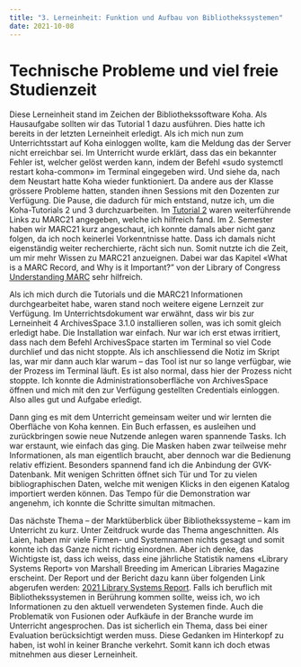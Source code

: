 ```yaml
---
title: "3. Lerneinheit: Funktion und Aufbau von Bibliothekssystemen"
date: 2021-10-08
---
```


<h1>Technische Probleme und viel freie Studienzeit</h1>

<p>Diese Lerneinheit stand im Zeichen der Bibliothekssoftware Koha. Als Hausaufgabe sollten wir das Tutorial 1 dazu ausführen. Dies hatte ich bereits in der letzten Lerneinheit erledigt. Als ich mich nun zum Unterrichtsstart auf Koha einloggen wollte, kam die Meldung das der Server nicht erreichbar sei. Im Unterricht wurde erklärt, dass das ein bekannter Fehler ist, welcher gelöst werden kann, indem der Befehl «sudo systemctl restart koha-common» im Terminal eingegeben wird. Und siehe da, nach dem Neustart hatte Koha wieder funktioniert. Da andere aus der Klasse grössere Probleme hatten, standen ihnen Sessions mit den Dozenten zur Verfügung. Die Pause, die dadurch für mich entstand, nutze ich, um die Koha-Tutorials 2 und 3 durchzuarbeiten. Im <a href="https://zefanjas.de/koha-installation-schule-bibliografische-framework/">Tutorial 2</a> waren weiterführende Links zu MARC21 angegeben, welche ich hilfreich fand. Im 2. Semester haben wir MARC21 kurz angeschaut, ich konnte damals aber nicht ganz folgen, da ich noch keinerlei Vorkenntnisse hatte. Dass ich damals nicht eigenständig weiter recherchierte, rächt sich nun. Somit nutzte ich die Zeit, um mir mehr Wissen zu MARC21 anzueignen. Dabei war das Kapitel «What is a MARC Record, and Why is it Important?” von der Library of Congress <a href="https://www.loc.gov/marc/umb/">Understanding MARC</a> sehr hilfreich. <br> </p>

<p>Als ich mich durch die Tutorials und die MARC21 Informationen durchgearbeitet habe, waren stand noch weitere eigene Lernzeit zur Verfügung. Im Unterrichtsdokument war erwähnt, dass wir bis zur Lerneinheit 4 ArchivesSpace 3.1.0 installieren sollen, was ich somit gleich erledigt habe. Die Installation war einfach. Nur war ich erst etwas irritiert, dass nach dem Befehl ArchivesSpace starten im Terminal so viel Code durchlief und das nicht stoppte. Als ich anschliessend die Notiz im Skript las, war mir dann auch klar warum – das Tool ist nur so lange verfügbar, wie der Prozess im Terminal läuft. Es ist also normal, dass hier der Prozess nicht stoppte. Ich konnte die Administrationsoberfläche von ArchivesSpace öffnen und mich mit den zur Verfügung gestellten Credentials einloggen. Also alles gut und Aufgabe erledigt. <br> </p>

<p>Dann ging es mit dem Unterricht gemeinsam weiter und wir lernten die Oberfläche von Koha kennen. Ein Buch erfassen, es ausleihen und zurückbringen sowie neue Nutzende anlegen waren spannende Tasks. Ich war erstaunt, wie einfach das ging. Die Masken haben zwar teilweise mehr Informationen, als man eigentlich braucht, aber dennoch war die Bedienung relativ effizient. Besonders spannend fand ich die Anbindung der GVK-Datenbank. Mit wenigen Schritten öffnet sich Tür und Tor zu vielen bibliographischen Daten, welche mit wenigen Klicks in den eigenen Katalog importiert werden können. Das Tempo für die Demonstration war angenehm, ich konnte die Schritte simultan mitmachen. <br> </p>

<p>Das nächste Thema – der Marktüberblick über Bibliothekssysteme – kam im Unterricht zu kurz. Unter Zeitdruck wurde das Thema angeschnitten. Als Laien, haben mir viele Firmen- und Systemnamen nichts gesagt und somit konnte ich das Ganze nicht richtig einordnen. Aber ich denke, das Wichtigste ist, dass ich weiss, dass eine jährliche Statistik namens «Library Systems Report» von Marshall Breeding im American Libraries Magazine erscheint. Der Report und der Bericht dazu kann über folgenden Link abgerufen werden: <a href="https://americanlibrariesmagazine.org/2021/05/03/2021-library-systems-report/">2021 Library Systems Report</a>. Falls ich beruflich mit Bibliothekssystemen in Berührung kommen sollte, weiss ich, wo ich Informationen zu den aktuell verwendeten Systemen finde. Auch die Problematik von Fusionen oder Aufkäufe in der Branche wurde im Unterricht angesprochen. Das ist sicherlich ein Thema, dass bei einer Evaluation berücksichtigt werden muss. Diese Gedanken im Hinterkopf zu haben, ist wohl in keiner Branche verkehrt. Somit kann ich doch etwas mitnehmen aus dieser Lerneinheit. <br> </p>
